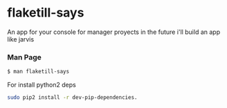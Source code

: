 # flaketill-says
An app for your console for manager proyects in the future i'll build an app like jarvis


### Man Page

```bash
$ man flaketill-says
```

For install python2 deps 

```bash
sudo pip2 install -r dev-pip-dependencies.
```